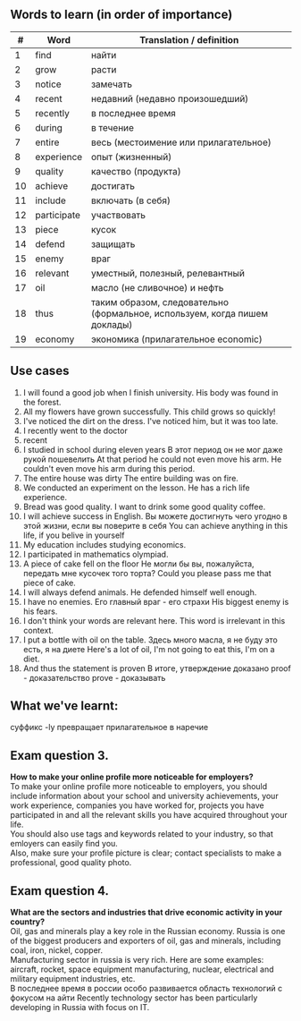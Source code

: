 ## Words to learn (in order of importance)
| # | Word | Translation / definition |
|-|-|-|
| 1  | find | найти |
| 2  | grow | расти |
| 3  | notice | замечать |
| 4  | recent | недавний (недавно произошедший) |
| 5  | recently | в последнее время |
| 6  | during | в течение |
| 7  | entire | весь (местоимение или прилагательное) |
| 8  | experience | опыт (жизненный) |
| 9  | quality | качество (продукта) |
| 10 | achieve | достигать |
| 11 | include | включать (в себя) |
| 12 | participate | участвовать |
| 13 | piece | кусок |
| 14 | defend | защищать |
| 15 | enemy | враг |
| 16 | relevant | уместный, полезный, релевантный |
| 17 | oil | масло (не сливочное) и нефть |
| 18 | thus | таким образом, следовательно (формальное, используем, когда пишем доклады) |
| 19 | economy | экономика (прилагательное economic) |
## Use cases
1. I will found a good job when I finish university.
   His body was found in the forest.
2. All my flowers have grown successfully.
   This child grows so quickly!
3. I've noticed the dirt on the dress.
   I've noticed him, but it was too late.
4. I recently went to the doctor
4. recent
6. I studied in school during eleven years
   В этот период он не мог даже рукой пошевелить
   At that period he could not even move his arm.
   He couldn't even move his arm during this period.
7. The entire house was dirty
   The entire building was on fire.
8. We conducted an experiment on the lesson.
   He has a rich life experience.
9. Bread was good quality.
   I want to drink some good quality coffee.
10. I will achieve success in English.
    Вы можете достигнуть чего угодно в этой жизни, если вы поверите в себя
    You can achieve anything in this life, if you belive in yourself
11. My education includes studying economics.
12. I participated in mathematics olympiad.
13. A piece of cake fell on the floor
    Не могли бы вы, пожалуйста, передать мне кусочек того торта?
    Could you please pass me that piece of cake.
14. I will always defend animals.
    He defended himself well enough.
15. I have no enemies.
    Его главный враг - его страхи
    His biggest enemy is his fears.
16. I don't think your words are relevant here.
    This word is irrelevant in this context.
17. I put a bottle with oil on the table.
    Здесь много масла, я не буду это есть, я на диете
    Here's a lot of oil, I'm not going to eat this, I'm on a diet.
18. And thus the statement is proven
    В итоге, утверждение доказано
    proof - доказательство
    prove - доказывать
## What we've learnt:
суффикс -ly превращает прилагательное в наречие
## Exam question 3.
**How to make your online profile more noticeable for employers?**<br>
To make your online profile more noticeable to employers, you should include information about your school and university achievements, your work experience, companies you have worked for, projects you have participated in and all the relevant skills you have acquired throughout your life.<br>
You should also use tags and keywords related to your industry, so that emloyers can easily find you.<br>
Also, make sure your profile picture is clear; contact specialists to make a professional, good quality photo.<br>
## Exam question 4.
**What are the sectors and industries that drive economic activity in your country?**<br>
Oil, gas and minerals play a key role in the Russian economy. Russia is one of the biggest producers and exporters of oil, gas and minerals, including coal, iron, nickel, copper.<br>
Manufacturing sector in russia is very rich. Here are some examples: aircraft, rocket, space equipment manufacturing, nuclear, electrical and military equipment industries, etc.<br>
В последнее время в россии особо развивается область технологий с фокусом на айти
Recently technology sector has been particularly developing in Russia with focus on IT.
